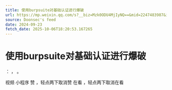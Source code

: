 ```yaml
---
title: 使用burpsuite对基础认证进行爆破
url: https://mp.weixin.qq.com/s?__biz=Mzk0ODU4MjIyNQ==&mid=2247483987&idx=1&sn=0d12665c38bd28e4f104b3546cad148f
source: Doonsec's feed
date: 2024-09-23
fetch_date: 2025-10-06T18:20:53.167265
---
```


# 使用burpsuite对基础认证进行爆破

：
，
。

视频
小程序
赞
，轻点两下取消赞
在看
，轻点两下取消在看